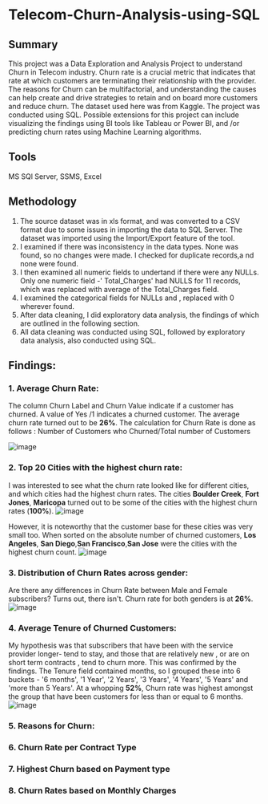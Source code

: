 # Telecom-Churn-Analysis-using-SQL

## Summary
This project was a Data Exploration and Analysis Project to understand Churn in Telecom industry. Churn rate is a crucial metric that indicates that rate at which customers are terminating their relationship with the provider. The reasons for Churn can be multifactorial, and understanding the causes can help create and drive strategies to retain and on board more customers and reduce churn.
The dataset used here was from Kaggle. The project was conducted using SQL. Possible extensions for this project can include visualizing the findings using BI tools like Tableau or Power BI, and /or predicting churn rates using Machine Learning algorithms.

## Tools 
MS SQl Server, SSMS, Excel

## Methodology
1. The source dataset was in xls format, and was converted to a CSV format due to some issues in importing the data to SQL Server. The dataset was imported using the Import/Export feature of the tool.
2. I examined if there was inconsistency in the data types. None was found, so no changes were made. I checked for duplicate records,a nd none were found.
3. I then examined all numeric fields to undertand if there were any NULLs. Only one numeric field -' Total_Charges' had NULLS for 11 records, which was replaced with average of the Total_Charges field.
4. I examined the categorical fields for NULLs and , replaced with 0 wherever found.
5. After data cleaning, I did exploratory data analysis, the findings of which are outlined in the following section.   
6. All data cleaning was conducted using SQL, followed by exploratory data analysis, also conducted using SQL.

## Findings:

### 1.	Average Churn Rate:

 The column Churn Label and Churn Value indicate if a customer has churned. A value of Yes /1 indicates a churned customer. The average churn rate turned out to be **26%**.
 The calculation for Churn Rate is done as follows : Number of Customers who Churned/Total number of Customers
 
 ![image](https://github.com/Debduti/Telecom-Churn-Analysis-using-SQL/assets/58540839/c070c52d-a190-4a0e-9306-d523a1877faa)
 
### 2.	Top 20 Cities with the highest churn rate:
 
 I was interested to see what the churn rate looked like for different cities, and which cities had the highest churn rates. The cities **Boulder Creek**, **Fort Jones**, **Maricopa** 
 turned out to be some of the cities with the highest churn rates (**100%**). 
 ![image](https://github.com/Debduti/Telecom-Churn-Analysis-using-SQL/assets/58540839/c2c99955-5b28-4f8c-b046-b5bbcf9bc05e)
 
 However, it is noteworthy that the customer base for these cities was very small too. When sorted on the absolute number of churned customers, **Los Angeles**, **San Diego**,**San 
 Francisco**,**San Jose** were the cities with the highest churn count.
 ![image](https://github.com/Debduti/Telecom-Churn-Analysis-using-SQL/assets/58540839/34a10acf-5e73-4f25-ab97-3efb8b6456e6)


### 3.	Distribution of Churn Rates across gender:
Are there any differences in Churn Rate between Male and Female subscribers? Turns out, there isn't. Churn rate for both genders is at **26%**.
![image](https://github.com/Debduti/Telecom-Churn-Analysis-using-SQL/assets/58540839/4ffefa12-d64a-4e35-8960-60e8aad73989)

### 4. Average Tenure of Churned Customers:
My hypothesis was that subscribers that have been with the service provider longer- tend to stay, and those that are relatively new , or are on short term contracts , tend to churn more.
This was confirmed by the findings. The Tenure field contained months, so I grouped these into 6 buckets - '6 months', '1 Year', '2 Years', '3 Years', '4 Years', '5 Years' and 'more than 5 Years'. At a whopping **52%**, Churn rate was highest amongst the group that have been customers for less than or equal to 6 months.
![image](https://github.com/Debduti/Telecom-Churn-Analysis-using-SQL/assets/58540839/3a84a2ab-eb79-49b4-8816-9eb4a9b30ad4)

### 5.	Reasons for Churn:
 
### 6.	Churn Rate per Contract Type
 

### 7.	Highest Churn based on Payment type 
### 8.	Churn Rates based on Monthly Charges	


